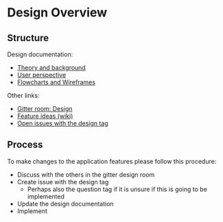 

# Design Overview

## Structure

Design documentation:
* [Theory and background](theory-and-background.md)
* [User perspective](user-perspective.md)
* [Flowcharts and Wireframes](flowcharts-and-wireframes.xml)

Other links:
* [Gitter room: Design](https://gitter.im/mindfulness-at-the-computer/design)
* [Feature ideas (wiki)](https://github.com/SunyataZero/mindfulness-at-the-computer/wiki/Feature-Ideas)
* [Open issues with the design tag](https://github.com/SunyataZero/mindfulness-at-the-computer/issues?q=is%3Aissue+is%3Aopen+label%3Adesign)

## Process

To make changes to the application features please follow this procedure:
* Discuss with the others in the gitter design room
* Create issue with the design tag
  * Perhaps also the question tag if it is unsure if this is going to be implemented
* Update the design documentation
* Implement

